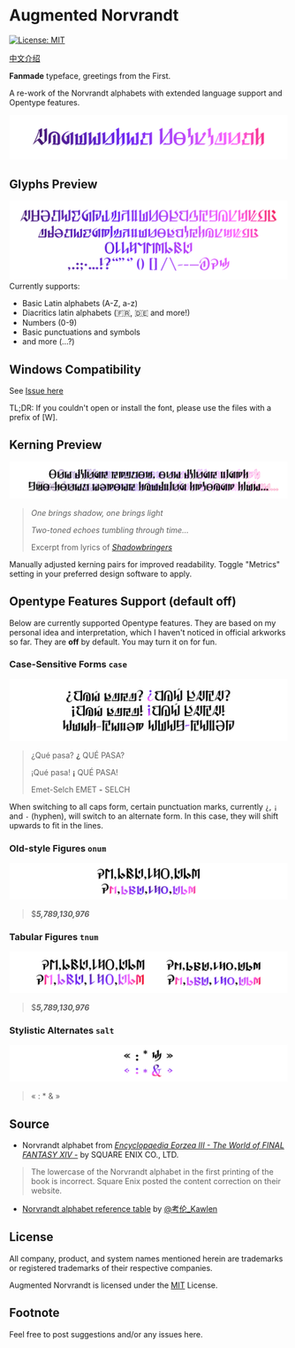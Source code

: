 # Augmented Norvrandt
[![License: MIT](https://img.shields.io/badge/License-MIT-yellow.svg)](https://opensource.org/licenses/MIT)

[中文介绍](README_CN.md)

**Fanmade** typeface, greetings from the First.

A re-work of the Norvrandt alphabets with extended language support and Opentype features.

![Augmented Norvrandt](preview/Title.svg)

## Glyphs Preview

![Alphabets](preview/Glyphs.svg)
Currently supports:
- Basic Latin alphabets (A-Z, a-z)
- Diacritics latin alphabets (🇫🇷, 🇩🇪 and more!)
- Numbers (0-9)
- Basic punctuations and symbols
- and more (…?)

## Windows Compatibility

See [Issue here](https://github.com/karaipsum/Postulated-Proto-Alphabet/issues/1#issue-2312178558)

TL;DR: If you couldn't open or install the font, please use the files with a prefix of [W].

## Kerning Preview

![Kerning](preview/Kerning.svg)
> _One brings shadow, one brings light_
> 
> _Two-toned echoes tumbling through time…_
> 
> Excerpt from lyrics of [_Shadowbringers_](https://na.finalfantasyxiv.com/blog/002805.html)

Manually adjusted kerning pairs for improved readability. Toggle "Metrics" setting in your preferred design software to apply.

## Opentype Features Support (default off)

Below are currently supported Opentype features. They are based on my personal idea and interpretation, which I haven't noticed in official arkworks so far. They are **off** by default. You may turn it on for fun.

### Case-Sensitive Forms `case`
![case](preview/case.svg)
> ¿Qué pasa? **¿** QUÉ PASA? 
> 
> ¡Qué pasa! **¡** QUÉ PASA!
>
> Emet-Selch EMET **-** SELCH

When switching to all caps form, certain punctuation marks, currently `¿`, `¡` and `-` (hyphen), will switch to an alternate form. In this case, they will shift upwards to fit in the lines.

### Old-style Figures `onum`

![onum](preview/OSF.svg)
> $_**5,789,130,976**_

### Tabular Figures `tnum`
![tnum](preview/TF.svg)
> $_**5,789,130,976**_

### Stylistic Alternates `salt`
![salt](preview/salt.svg)
> « : * & »

## Source

- Norvrandt alphabet from [_Encyclopaedia Eorzea III - The World of FINAL FANTASY XIV -_](https://sqex.to/Snrq9) by SQUARE ENIX CO., LTD.
> The lowercase of the Norvrandt alphabet in the first printing of the book is incorrect. Square Enix posted the content correction on their website.
- [Norvrandt alphabet reference table](https://weibo.com/2797031154/L3ClPoe87) by [@考伦_Kawlen](https://weibo.com/u/2797031154)

## License

All company, product, and system names mentioned herein are trademarks or registered trademarks of their respective companies.

Augmented Norvrandt is licensed under the [MIT](LICENSE) License.

## Footnote

Feel free to post suggestions and/or any issues here.